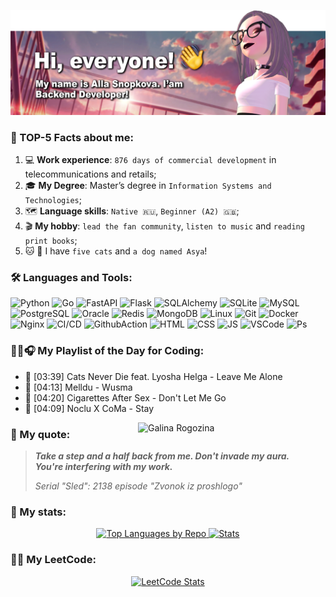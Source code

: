 [![My banner](https://raw.githubusercontent.com/BeautifulDirt/BeautifulDirt/main/img/banner.png)](https://github.com/BeautifulDirt)

### 👩 TOP-5 Facts about me:
1. 💻 **Work experience**: `876 days of commercial development` in telecommunications and retails;
2. 🎓 **My Degree**: Master’s degree in `Information Systems and Technologies`;
3. 🗺 **Language skills**: `Native 🇷🇺`, `Beginner (A2) 🇬🇧`; 
4. 🎬 **My hobby**: `lead the fan community`, `listen to music` and `reading print books`;
5. 🐱 🐶 I have `five cats` and `a dog named Asya`!

### :hammer_and_wrench: Languages and Tools: 
<img src="https://img.shields.io/badge/python-e16760?style=flat&logo=python&logoColor=24232d" title="Python[work]" alt="Python"/> <img src="https://img.shields.io/badge/golang-e16760?style=flat&logo=go&logoColor=24232d" title="Go[study]" alt="Go"/> <img src="https://img.shields.io/badge/fastapi-e16760?style=flat&logo=fastapi&logoColor=24232d" title="FastAPI[work]" alt="FastAPI"/> <img src="https://img.shields.io/badge/flask-e16760?style=flat&logo=flask&logoColor=24232d" title="Flask[work]" alt="Flask"/> <img src="https://img.shields.io/badge/sqlalchemy-e16760?style=flat&logo=sqlalchemy&logoColor=24232d" title="SQLAlchemy[work]" alt="SQLAlchemy"/> <img src="https://img.shields.io/badge/sqlite-e16760?style=flat&logo=sqlite&logoColor=24232d" title="SQLite[work-sql-request]" alt="SQLite"/> <img src="https://img.shields.io/badge/mysql-e16760?style=flat&logo=mysql&logoColor=24232d" title="MySQL[work-sql-request]" alt="MySQL"/> <img src="https://img.shields.io/badge/postgresql-e16760?style=flat&logo=postgresql&logoColor=24232d" title="PostgreSQL[work]" alt="PostgreSQL"/> <img src="https://img.shields.io/badge/oracle-e16760?style=flat&logo=oracle&logoColor=24232d" title="Oracle[work-sql-request]" alt="Oracle"/> <img src="https://img.shields.io/badge/redis-e16760?style=flat&logo=redis&logoColor=24232d" title="Redis[work]" alt="Redis"/> <img src="https://img.shields.io/badge/mongodb-e16760?style=flat&logo=mongodb&logoColor=24232d" title="MongoDB[work]" alt="MongoDB"/> <img src="https://img.shields.io/badge/linux-e16760?style=flat&logo=linux&logoColor=24232d" title="Linux[work]" alt="Linux"/> <img src="https://img.shields.io/badge/git-e16760?style=flat&logo=git&logoColor=24232d" title="Git[work]" alt="Git"/> <img src="https://img.shields.io/badge/docker-e16760?style=flat&logo=docker&logoColor=24232d" title="Docker[work]" alt="Docker"/> <img src="https://img.shields.io/badge/nginx-e16760?style=flat&logo=nginx&logoColor=24232d" title="Nginx[work]" alt="Nginx"/> <img src="https://img.shields.io/badge/CI%2FCD-e16760?style=flat&logo=gitlab&logoColor=24232d" title="CI/CD[work]" alt="CI/CD"/> <img src="https://img.shields.io/badge/GithubAction-e16760?style=flat&logo=github&logoColor=24232d" title="GithubAction[stady]" alt="GithubAction"/> <img src="https://img.shields.io/badge/html-e16760?style=flat&logo=html5&logoColor=24232d" title="HTML[study]" alt="HTML"/> <img src="https://img.shields.io/badge/css-e16760?style=flat&logo=css3&logoColor=24232d" title="CSS[study]" alt="CSS"/> <img src="https://img.shields.io/badge/javascript-e16760?style=flat&logo=javascript&logoColor=24232d" title="JS[study]" alt="JS"/> <img src="https://img.shields.io/badge/VSCode-e16760?style=flat&logo=Visual%20Studio%20Code&logoColor=24232d" title="VSCode[work]" alt="VSCode"/> <img src="https://img.shields.io/badge/Photoshop-e16760?style=flat&logo=Adobe%20Photoshop&logoColor=24232d" title="Photoshop[work]" alt="Ps"/>


### 👩‍💻🎧 My Playlist of the Day for Coding:

 - 🎵 [03:39] Cats Never Die feat. Lyosha Helga - Leave Me Alone
 - 🎵 [04:13] Melldu - Wusma
 - 🎵 [04:20] Cigarettes After Sex - Don't Let Me Go
 - 🎵 [04:09] Noclu X CoMa - Stay

 <img alt="Galina Rogozina" src="https://raw.githubusercontent.com/BeautifulDirt/BeautifulDirt/main/img/animation.gif" align="right" width="300"/>

### 💬 My quote:

> ***Take a step and a half back from me. Don't invade my aura. \
> You're interfering with my work.***
>  
> *Serial "Sled": 2138 episode "Zvonok iz proshlogo"*

### 📝 My stats:

<p align="center">
<a href="https://github.com/BeautifulDirt">
  <img alt="Top Languages by Repo" height="180em" src="https://github-profile-summary-cards.vercel.app/api/cards/repos-per-language?username=BeautifulDirt&theme=solarized_dark"/>
  <img alt="Stats" height="180em" src="https://github-profile-summary-cards.vercel.app/api/cards/stats?username=BeautifulDirt&theme=solarized_dark"/>
</a>
</p>

### 👩‍💻 My LeetCode:

<p align="center">
<a href="https://leetcode.com/BeautifulDirt/">
  <img alt="LeetCode Stats" height="300em" src="https://leetcard.jacoblin.cool/BeautifulDirt?theme=nord&font=Noto%20Sans%20Saurashtra&ext=activity"/>
</a>
</p>